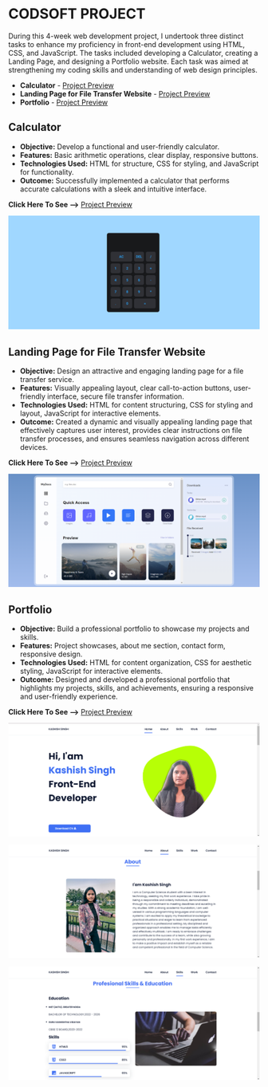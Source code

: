 
# **CODSOFT PROJECT**

During this 4-week web development project, I undertook three distinct tasks to enhance my proficiency in front-end development using HTML, CSS, and JavaScript. The tasks included developing a Calculator, creating a Landing Page, and designing a Portfolio website. Each task was aimed at strengthening my coding skills and understanding of web design principles.

- **Calculator** - [Project Preview](https://calculator-kashish.netlify.app/)
- **Landing Page for File Transfer Website** - [Project Preview](https://kashish-landingpage.netlify.app/)
- **Portfolio** - [Project Preview](https://kashish-singh.netlify.app/)




 ## **Calculator** 

- **Objective:** Develop a functional and user-friendly calculator.
- **Features:** Basic arithmetic operations, clear display, responsive buttons.
- **Technologies Used:** HTML for structure, CSS for styling, and JavaScript for functionality.
- **Outcome:** Successfully implemented a calculator that performs accurate calculations with a sleek and intuitive interface.

**Click Here To See  -->**  [Project Preview](https://calculator-kashish.netlify.app/)

![Calculator Screenshot](https://github.com/kashish-singh/NextGenDev/blob/main/Calculator/Screenshot%202024-07-19%20102644.png?raw=true)

 ## **Landing Page for File Transfer Website** 

 - **Objective:** Design an attractive and engaging landing page for a file transfer service.
- **Features:** Visually appealing layout, clear call-to-action buttons, user-friendly interface, secure file transfer information.
- **Technologies Used:** HTML for content structuring, CSS for styling and layout, JavaScript for interactive elements.
- **Outcome:** Created a dynamic and visually appealing landing page that effectively captures user interest, provides clear instructions on file transfer processes, and ensures seamless navigation across different devices.

**Click Here To See  -->** [Project Preview](https://kashish-landingpage.netlify.app/)

![landing page Screenshot](https://github.com/kashish-singh/NextGenDev/blob/main/Landing%20Page/Screenshot%202024-07-19%20102524.png?raw=true)

 ## **Portfolio** 

- **Objective:** Build a professional portfolio to showcase my projects and skills.
- **Features:** Project showcases, about me section, contact form, responsive design.
- **Technologies Used:** HTML for content organization, CSS for aesthetic styling, JavaScript for interactive elements.
- **Outcome:** Designed and developed a professional portfolio that highlights my projects, skills, and achievements, ensuring a responsive and user-friendly experience.

**Click Here To See  -->** [Project Preview](https://kashish-singh.netlify.app/)

![Portfolio Screenshot](https://github.com/kashish-singh/NextGenDev/blob/main/Portfolio/Screenshot%202024-07-19%20102736.png?raw=true)

![Portfolio Screenshot](https://github.com/kashish-singh/NextGenDev/blob/main/Portfolio/Screenshot%202024-07-19%20102753.png?raw=true)

![Portfolio Screenshot](https://github.com/kashish-singh/NextGenDev/blob/main/Portfolio/Screenshot%202024-07-19%20102810.png?raw=true)



